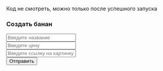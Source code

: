 Код не смотреть, можно только после успешного запуска
<form action="/Store" method="post" class="form_flex">
  <h3>Создать банан</h3>
  <div class="form_input-box">
    <input type="text" name="name" placeholder="Введите название"/>
    <span style="color: red"><?=!empty($errors) && isset($errors['name']) ? $errors['name'] : '' ?></span>
  </div>
  <div class="form_input-box">
    <input type="text" name="price"  placeholder="Введите цену"/>
    <span style="color: red"><?=!empty($errors) && isset($errors['price']) ? $errors['price'] : '' ?></span>
  </div>
  <div class="form_input-box">
    <input type="text" name="preview"  placeholder="Введите ссылку на картинку"/>
    <span style="color: red"><?=!empty($errors) && isset($errors['preview']) ? $errors['preview'] : '' ?></span>
  </div>
  <button class="form_button" id="closeFormButton" type="submit">Отправить</button>
</form>